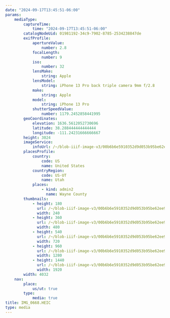 ```yaml
---
date: "2024-09-17T13:45:51-06:00"
params:
    mediaType:
        captureTime:
            time: "2024-09-17T13:45:51-06:00"
        catalogNodeUid: 01981192-34c9-7902-8785-2534238847de
        exifProfile:
            apertureValue:
                number: 2.8
            focalLength:
                number: 9
            iso:
                number: 32
            lensMake:
                string: Apple
            lensModel:
                string: iPhone 13 Pro back triple camera 9mm f/2.8
            make:
                string: Apple
            model:
                string: iPhone 13 Pro
            shutterSpeedValue:
                number: 1179.2452858441995
        geoCoordinates:
            elevation: 1636.5612052730696
            latitude: 38.288444444444444
            longitude: -111.24231666666667
        height: 3024
        imageService:
            infoUrl: /~/blob-iiif-image-v3/00b6b6e5910352d9d053b95be62ee9afacff730813554f1127ef1666c7e22818/info.json
        placesProfile:
            country:
                code: US
                name: United States
            countryRegion:
                code: US-UT
                name: Utah
            places:
                - kind: admin2
                  name: Wayne County
        thumbnails:
            - height: 180
              url: /~/blob-iiif-image-v3/00b6b6e5910352d9d053b95be62ee9afacff730813554f1127ef1666c7e22818/full/240%2C180/0/default.jpg
              width: 240
            - height: 360
              url: /~/blob-iiif-image-v3/00b6b6e5910352d9d053b95be62ee9afacff730813554f1127ef1666c7e22818/full/480%2C360/0/default.jpg
              width: 480
            - height: 540
              url: /~/blob-iiif-image-v3/00b6b6e5910352d9d053b95be62ee9afacff730813554f1127ef1666c7e22818/full/720%2C540/0/default.jpg
              width: 720
            - height: 960
              url: /~/blob-iiif-image-v3/00b6b6e5910352d9d053b95be62ee9afacff730813554f1127ef1666c7e22818/full/1280%2C960/0/default.jpg
              width: 1280
            - height: 1440
              url: /~/blob-iiif-image-v3/00b6b6e5910352d9d053b95be62ee9afacff730813554f1127ef1666c7e22818/full/1920%2C1440/0/default.jpg
              width: 1920
        width: 4032
    nav:
        place:
            us/ut: true
        type:
            media: true
title: IMG_0668.HEIC
type: media
---
```

